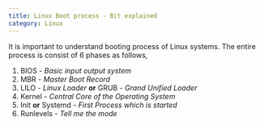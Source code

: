 ```yaml
---
title: Linux Boot process - Bit explained
category: Linux
---
```


It is important to understand booting process of Linux systems. The entire process is consist of 6 phases as follows,

  1. BIOS - *Basic input output system*
  2. MBR - *Master Boot Record*
  3. LILO - *Linux Loader* **or** GRUB - *Grand Unified Loader*
  4. Kernel - *Central Core of the Operating System*
  5. Init **or** Systemd - *First Process which is started*
  6. Runlevels - *Tell me the mode*

<!-- more -->


